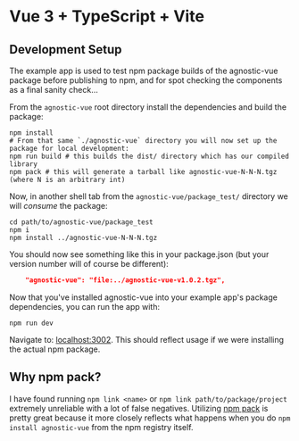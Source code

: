 # Vue 3 + TypeScript + Vite
## Development Setup

The example app is used to test npm package builds of the agnostic-vue package before publishing to npm, and for spot checking the components as a final sanity check…

From the `agnostic-vue` root directory install the dependencies and build the package:

```shell
npm install
# From that same `./agnostic-vue` directory you will now set up the package for local development:
npm run build # this builds the dist/ directory which has our compiled library
npm pack # this will generate a tarball like agnostic-vue-N-N-N.tgz (where N is an arbitrary int)
```

Now, in another shell tab from the `agnostic-vue/package_test/` directory we will _consume_ the package:

```shell
cd path/to/agnostic-vue/package_test
npm i
npm install ../agnostic-vue-N-N-N.tgz
```

You should now see something like this in your package.json (but your version number will of course be different):

```json
    "agnostic-vue": "file:../agnostic-vue-v1.0.2.tgz",
```

Now that you've installed agnostic-vue into your example app's package dependencies, you can run the app with:

```shell
npm run dev
```

Navigate to: [localhost:3002](http://localhost:3002). This should reflect usage if we were installing the actual npm package.

## Why npm pack?

I have found running `npm link <name>` or `npm link path/to/package/project` extremely unreliable with a lot
of false negatives. Utilizing [npm pack](https://docs.npmjs.com/cli/v7/commands/npm-pack) is pretty great because it more closely reflects what happens when you do `npm install agnostic-vue` from the npm registry itself.
